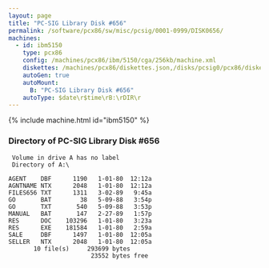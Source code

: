 ```yaml
---
layout: page
title: "PC-SIG Library Disk #656"
permalink: /software/pcx86/sw/misc/pcsig/0001-0999/DISK0656/
machines:
  - id: ibm5150
    type: pcx86
    config: /machines/pcx86/ibm/5150/cga/256kb/machine.xml
    diskettes: /machines/pcx86/diskettes.json,/disks/pcsig0/pcx86/diskettes.json
    autoGen: true
    autoMount:
      B: "PC-SIG Library Disk #656"
    autoType: $date\r$time\rB:\rDIR\r
---
```


{% include machine.html id="ibm5150" %}

### Directory of PC-SIG Library Disk #656

     Volume in drive A has no label
     Directory of A:\

    AGENT    DBF      1190   1-01-80  12:12a
    AGNTNAME NTX      2048   1-01-80  12:12a
    FILES656 TXT      1311   3-02-89   9:45a
    GO       BAT        38   5-09-88   3:54p
    GO       TXT       540   5-09-88   3:53p
    MANUAL   BAT       147   2-27-89   1:57p
    RES      DOC    103296   1-01-80   3:23a
    RES      EXE    181584   1-01-80   2:59a
    SALE     DBF      1497   1-01-80  12:05a
    SELLER   NTX      2048   1-01-80  12:05a
           10 file(s)     293699 bytes
                           23552 bytes free
